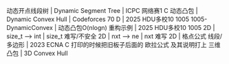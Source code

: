动态开点线段树 | Dynamic Segment Tree | ICPC 网络赛1 C
动态凸包 | Dynamic Convex Hull | Codeforces 70 D | 2025 HDU多校10 1005
1005-DynamicConvex | 动态凸包O(nlogn) 重构示例 | 2025 HDU多校10 1005
2D | size_t --> int | size_t 难写/不安全
2D | nxt --> ne | nxt 难写
2D | 格点公式 线段/多边形 | 2023 ECNA C
打印的时候把旧板子后面的 欧拉公式 及其说明打上
三维凸包 | 3D Convex Hull